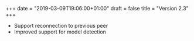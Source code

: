 +++
date = "2019-03-09T19:06:00+01:00"
draft = false
title = "Version 2.3"
+++
* Support reconnection to previous peer
* Improved support for model detection
